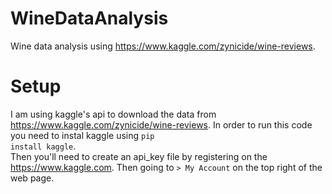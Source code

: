 # WineDataAnalysis

Wine data analysis using https://www.kaggle.com/zynicide/wine-reviews.

# Setup
I am using kaggle's api to download the data from https://www.kaggle.com/zynicide/wine-reviews. In order to run this code you need to instal kaggle using <code>pip install kaggle</code>.
</br>
Then you'll need to create an api_key file by registering on the https://www.kaggle.com. Then going to <code>> My Account</code> on the top right of the web page.


